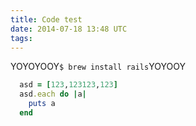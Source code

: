 ```yaml
---
title: Code test
date: 2014-07-18 13:48 UTC
tags:
---
```



YOYOYOOY```$ brew install rails```YOYOOY


~~~ruby
  asd = [123,123123,123]
  asd.each do |a|
    puts a
  end
~~~


